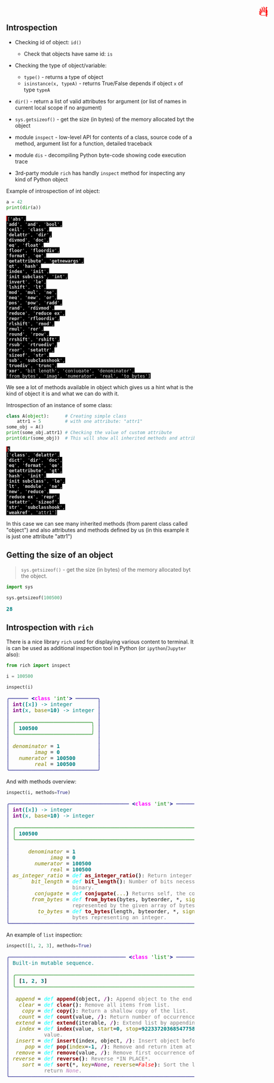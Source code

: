 ## Introspection

<span title="This is important" style="position: absolute; top: 25px; right: 30px; font-size: 250%; color:red">ℹ️</span>

* Checking id of object: `id()`
    * Check that objects have same id: `is`
* Checking the type of object/variable:
    * ```type()``` - returns a type of object
    * ```isinstance(x, typeA)``` - returns True/False depends if object ```x``` of type ```typeA```

* ```dir()``` - return a list of valid attributes for argument (or list of names in current local scope if no argument)
* `sys.getsizeof()` - get the size (in bytes) of the memory allocated byt the object
* module `inspect` - low-level API for contents of a class, source code of a method, argument list for a function, detailed traceback
* module `dis` - decompiling Python byte-code showing code execution trace
* 3rd-party module `rich` has handly `inspect` method for inspecting any kind of Python object

Example of introspection of int object:


```python
a = 42
print(dir(a))
```

<span style="background-color: #000;color: #e2e2e2;font-family: Hack, Consolas, Menlo, Mono, monospace;border-left: .25em solid #bc0000;"><code>['__abs__', '__add__', '__and__', '__bool__', '__ceil__', '__class__', '__delattr__', '__dir__', '__divmod__', '__doc__', '__eq__', '__float__', '__floor__', '__floordiv__', '__format__', '__ge__', '__getattribute__', '__getnewargs__', '__gt__', '__hash__', '__index__', '__init__', '__init_subclass__', '__int__', '__invert__', '__le__', '__lshift__', '__lt__', '__mod__', '__mul__', '__ne__', '__neg__', '__new__', '__or__', '__pos__', '__pow__', '__radd__', '__rand__', '__rdivmod__', '__reduce__', '__reduce_ex__', '__repr__', '__rfloordiv__', '__rlshift__', '__rmod__', '__rmul__', '__ror__', '__round__', '__rpow__', '__rrshift__', '__rshift__', '__rsub__', '__rtruediv__', '__rxor__', '__setattr__', '__sizeof__', '__str__', '__sub__', '__subclasshook__', '__truediv__', '__trunc__', '__xor__', 'bit_length', 'conjugate', 'denominator', 'from_bytes', 'imag', 'numerator', 'real', 'to_bytes']</code></span>


We see a lot of methods available in object which gives us a hint what is the kind of object it is and what we can do with it.

Introspection of an instance of some class:


```python
class A(object):      # Creating simple class
    attr1 = 5         # with one attribute: "attr1"
some_obj = A()
print(some_obj.attr1) # Checking the value of custom attribute
print(dir(some_obj))  # This will show all inherited methods and attribute we created: "attr1"
```

<span style="background-color: #000;color: #e2e2e2;font-family: Hack, Consolas, Menlo, Mono, monospace;border-left: .25em solid #bc0000;"><code>5
    ['__class__', '__delattr__', '__dict__', '__dir__', '__doc__', '__eq__', '__format__', '__ge__', '__getattribute__', '__gt__', '__hash__', '__init__', '__init_subclass__', '__le__', '__lt__', '__module__', '__ne__', '__new__', '__reduce__', '__reduce_ex__', '__repr__', '__setattr__', '__sizeof__', '__str__', '__subclasshook__', '__weakref__', 'attr1']</code></span>


In this case we can see many inherited methods (from parent class called "object") and also attributes and methods defined by us (in this example it is just one attribute "attr1")

## Getting the size of an object

> `sys.getsizeof()` - get the size (in bytes) of the memory allocated byt the object.


```python
import sys

sys.getsizeof(100500)
```


<pre style="white-space:pre;overflow-x:auto;line-height:normal;font-family:Menlo,'DejaVu Sans Mono',consolas,'Courier New',monospace"><span style="color: #008080; text-decoration-color: #008080; font-weight: bold">28</span>
</pre>



## Introspection with `rich`

<span title="Advanced topic" style="position: absolute; top: 25px; right: 30px; font-size: 250%; color:red">🔥</span>

There is a nice library `rich` used for displaying various content to terminal. It is can be used as additional inspection tool in Python (or `ipython`/`Jupyter` also):



```python
from rich import inspect

i = 100500

inspect(i)
```


<pre style="white-space:pre;overflow-x:auto;line-height:normal;font-family:Menlo,'DejaVu Sans Mono',consolas,'Courier New',monospace"><span style="color: #000080; text-decoration-color: #000080">╭────── </span><span style="color: #000080; text-decoration-color: #000080; font-weight: bold">&lt;</span><span style="color: #ff00ff; text-decoration-color: #ff00ff; font-weight: bold">class</span><span style="color: #000000; text-decoration-color: #000000"> </span><span style="color: #008000; text-decoration-color: #008000">'int'</span><span style="color: #000080; text-decoration-color: #000080; font-weight: bold">&gt;</span><span style="color: #000080; text-decoration-color: #000080"> ───────╮</span>
<span style="color: #000080; text-decoration-color: #000080">│</span> <span style="color: #800080; text-decoration-color: #800080; font-weight: bold">int</span><span style="color: #008080; text-decoration-color: #008080; font-weight: bold">([</span><span style="color: #008080; text-decoration-color: #008080">x</span><span style="color: #008080; text-decoration-color: #008080; font-weight: bold">])</span><span style="color: #008080; text-decoration-color: #008080"> -&gt; integer</span>        <span style="color: #000080; text-decoration-color: #000080">│</span>
<span style="color: #000080; text-decoration-color: #000080">│</span> <span style="color: #800080; text-decoration-color: #800080; font-weight: bold">int</span><span style="color: #008080; text-decoration-color: #008080; font-weight: bold">(</span><span style="color: #008080; text-decoration-color: #008080">x, </span><span style="color: #808000; text-decoration-color: #808000">base</span><span style="color: #008080; text-decoration-color: #008080">=</span><span style="color: #008080; text-decoration-color: #008080; font-weight: bold">10</span><span style="color: #008080; text-decoration-color: #008080; font-weight: bold">)</span><span style="color: #008080; text-decoration-color: #008080"> -&gt; integer</span> <span style="color: #000080; text-decoration-color: #000080">│</span>
<span style="color: #000080; text-decoration-color: #000080">│</span>                            <span style="color: #000080; text-decoration-color: #000080">│</span>
<span style="color: #000080; text-decoration-color: #000080">│</span> <span style="color: #008000; text-decoration-color: #008000">╭────────────────────────╮</span> <span style="color: #000080; text-decoration-color: #000080">│</span>
<span style="color: #000080; text-decoration-color: #000080">│</span> <span style="color: #008000; text-decoration-color: #008000">│</span> <span style="color: #008080; text-decoration-color: #008080; font-weight: bold">100500</span>                 <span style="color: #008000; text-decoration-color: #008000">│</span> <span style="color: #000080; text-decoration-color: #000080">│</span>
<span style="color: #000080; text-decoration-color: #000080">│</span> <span style="color: #008000; text-decoration-color: #008000">╰────────────────────────╯</span> <span style="color: #000080; text-decoration-color: #000080">│</span>
<span style="color: #000080; text-decoration-color: #000080">│</span>                            <span style="color: #000080; text-decoration-color: #000080">│</span>
<span style="color: #000080; text-decoration-color: #000080">│</span> <span style="color: #808000; text-decoration-color: #808000; font-style: italic">denominator</span> = <span style="color: #008080; text-decoration-color: #008080; font-weight: bold">1</span>            <span style="color: #000080; text-decoration-color: #000080">│</span>
<span style="color: #000080; text-decoration-color: #000080">│</span>        <span style="color: #808000; text-decoration-color: #808000; font-style: italic">imag</span> = <span style="color: #008080; text-decoration-color: #008080; font-weight: bold">0</span>            <span style="color: #000080; text-decoration-color: #000080">│</span>
<span style="color: #000080; text-decoration-color: #000080">│</span>   <span style="color: #808000; text-decoration-color: #808000; font-style: italic">numerator</span> = <span style="color: #008080; text-decoration-color: #008080; font-weight: bold">100500</span>       <span style="color: #000080; text-decoration-color: #000080">│</span>
<span style="color: #000080; text-decoration-color: #000080">│</span>        <span style="color: #808000; text-decoration-color: #808000; font-style: italic">real</span> = <span style="color: #008080; text-decoration-color: #008080; font-weight: bold">100500</span>       <span style="color: #000080; text-decoration-color: #000080">│</span>
<span style="color: #000080; text-decoration-color: #000080">╰────────────────────────────╯</span>
</pre>



<span title="Advanced topic" style="position: absolute; top: 25px; right: 30px; font-size: 250%; color:red">🔥</span>

And with methods overview:


```python
inspect(i, methods=True)
```


<pre style="white-space:pre;overflow-x:auto;line-height:normal;font-family:Menlo,'DejaVu Sans Mono',consolas,'Courier New',monospace"><span style="color: #000080; text-decoration-color: #000080">╭────────────────────────────────────── </span><span style="color: #000080; text-decoration-color: #000080; font-weight: bold">&lt;</span><span style="color: #ff00ff; text-decoration-color: #ff00ff; font-weight: bold">class</span><span style="color: #000000; text-decoration-color: #000000"> </span><span style="color: #008000; text-decoration-color: #008000">'int'</span><span style="color: #000080; text-decoration-color: #000080; font-weight: bold">&gt;</span><span style="color: #000080; text-decoration-color: #000080"> ──────────────────────────────────────╮</span>
<span style="color: #000080; text-decoration-color: #000080">│</span> <span style="color: #800080; text-decoration-color: #800080; font-weight: bold">int</span><span style="color: #008080; text-decoration-color: #008080; font-weight: bold">([</span><span style="color: #008080; text-decoration-color: #008080">x</span><span style="color: #008080; text-decoration-color: #008080; font-weight: bold">])</span><span style="color: #008080; text-decoration-color: #008080"> -&gt; integer</span>                                                                       <span style="color: #000080; text-decoration-color: #000080">│</span>
<span style="color: #000080; text-decoration-color: #000080">│</span> <span style="color: #800080; text-decoration-color: #800080; font-weight: bold">int</span><span style="color: #008080; text-decoration-color: #008080; font-weight: bold">(</span><span style="color: #008080; text-decoration-color: #008080">x, </span><span style="color: #808000; text-decoration-color: #808000">base</span><span style="color: #008080; text-decoration-color: #008080">=</span><span style="color: #008080; text-decoration-color: #008080; font-weight: bold">10</span><span style="color: #008080; text-decoration-color: #008080; font-weight: bold">)</span><span style="color: #008080; text-decoration-color: #008080"> -&gt; integer</span>                                                                <span style="color: #000080; text-decoration-color: #000080">│</span>
<span style="color: #000080; text-decoration-color: #000080">│</span>                                                                                           <span style="color: #000080; text-decoration-color: #000080">│</span>
<span style="color: #000080; text-decoration-color: #000080">│</span> <span style="color: #008000; text-decoration-color: #008000">╭───────────────────────────────────────────────────────────────────────────────────────╮</span> <span style="color: #000080; text-decoration-color: #000080">│</span>
<span style="color: #000080; text-decoration-color: #000080">│</span> <span style="color: #008000; text-decoration-color: #008000">│</span> <span style="color: #008080; text-decoration-color: #008080; font-weight: bold">100500</span>                                                                                <span style="color: #008000; text-decoration-color: #008000">│</span> <span style="color: #000080; text-decoration-color: #000080">│</span>
<span style="color: #000080; text-decoration-color: #000080">│</span> <span style="color: #008000; text-decoration-color: #008000">╰───────────────────────────────────────────────────────────────────────────────────────╯</span> <span style="color: #000080; text-decoration-color: #000080">│</span>
<span style="color: #000080; text-decoration-color: #000080">│</span>                                                                                           <span style="color: #000080; text-decoration-color: #000080">│</span>
<span style="color: #000080; text-decoration-color: #000080">│</span>      <span style="color: #808000; text-decoration-color: #808000; font-style: italic">denominator</span> = <span style="color: #008080; text-decoration-color: #008080; font-weight: bold">1</span>                                                                      <span style="color: #000080; text-decoration-color: #000080">│</span>
<span style="color: #000080; text-decoration-color: #000080">│</span>             <span style="color: #808000; text-decoration-color: #808000; font-style: italic">imag</span> = <span style="color: #008080; text-decoration-color: #008080; font-weight: bold">0</span>                                                                      <span style="color: #000080; text-decoration-color: #000080">│</span>
<span style="color: #000080; text-decoration-color: #000080">│</span>        <span style="color: #808000; text-decoration-color: #808000; font-style: italic">numerator</span> = <span style="color: #008080; text-decoration-color: #008080; font-weight: bold">100500</span>                                                                 <span style="color: #000080; text-decoration-color: #000080">│</span>
<span style="color: #000080; text-decoration-color: #000080">│</span>             <span style="color: #808000; text-decoration-color: #808000; font-style: italic">real</span> = <span style="color: #008080; text-decoration-color: #008080; font-weight: bold">100500</span>                                                                 <span style="color: #000080; text-decoration-color: #000080">│</span>
<span style="color: #000080; text-decoration-color: #000080">│</span> <span style="color: #808000; text-decoration-color: #808000; font-style: italic">as_integer_ratio</span> = <span style="color: #00ffff; text-decoration-color: #00ffff; font-style: italic">def </span><span style="color: #800000; text-decoration-color: #800000; font-weight: bold">as_integer_ratio</span><span style="font-weight: bold">()</span>: <span style="color: #7f7f7f; text-decoration-color: #7f7f7f">Return integer ratio.</span>                          <span style="color: #000080; text-decoration-color: #000080">│</span>
<span style="color: #000080; text-decoration-color: #000080">│</span>       <span style="color: #808000; text-decoration-color: #808000; font-style: italic">bit_length</span> = <span style="color: #00ffff; text-decoration-color: #00ffff; font-style: italic">def </span><span style="color: #800000; text-decoration-color: #800000; font-weight: bold">bit_length</span><span style="font-weight: bold">()</span>: <span style="color: #7f7f7f; text-decoration-color: #7f7f7f">Number of bits necessary to represent self in </span>       <span style="color: #000080; text-decoration-color: #000080">│</span>
<span style="color: #000080; text-decoration-color: #000080">│</span>                    <span style="color: #7f7f7f; text-decoration-color: #7f7f7f">binary.</span>                                                                <span style="color: #000080; text-decoration-color: #000080">│</span>
<span style="color: #000080; text-decoration-color: #000080">│</span>        <span style="color: #808000; text-decoration-color: #808000; font-style: italic">conjugate</span> = <span style="color: #00ffff; text-decoration-color: #00ffff; font-style: italic">def </span><span style="color: #800000; text-decoration-color: #800000; font-weight: bold">conjugate</span><span style="font-weight: bold">(</span><span style="color: #808000; text-decoration-color: #808000">...</span><span style="font-weight: bold">)</span> <span style="color: #7f7f7f; text-decoration-color: #7f7f7f">Returns self, the complex conjugate of any int.</span>     <span style="color: #000080; text-decoration-color: #000080">│</span>
<span style="color: #000080; text-decoration-color: #000080">│</span>       <span style="color: #808000; text-decoration-color: #808000; font-style: italic">from_bytes</span> = <span style="color: #00ffff; text-decoration-color: #00ffff; font-style: italic">def </span><span style="color: #800000; text-decoration-color: #800000; font-weight: bold">from_bytes</span><span style="font-weight: bold">(</span>bytes, byteorder, *, <span style="color: #808000; text-decoration-color: #808000">signed</span>=<span style="color: #ff0000; text-decoration-color: #ff0000; font-style: italic">False</span><span style="font-weight: bold">)</span>: <span style="color: #7f7f7f; text-decoration-color: #7f7f7f">Return the integer </span> <span style="color: #000080; text-decoration-color: #000080">│</span>
<span style="color: #000080; text-decoration-color: #000080">│</span>                    <span style="color: #7f7f7f; text-decoration-color: #7f7f7f">represented by the given array of bytes.</span>                               <span style="color: #000080; text-decoration-color: #000080">│</span>
<span style="color: #000080; text-decoration-color: #000080">│</span>         <span style="color: #808000; text-decoration-color: #808000; font-style: italic">to_bytes</span> = <span style="color: #00ffff; text-decoration-color: #00ffff; font-style: italic">def </span><span style="color: #800000; text-decoration-color: #800000; font-weight: bold">to_bytes</span><span style="font-weight: bold">(</span>length, byteorder, *, <span style="color: #808000; text-decoration-color: #808000">signed</span>=<span style="color: #ff0000; text-decoration-color: #ff0000; font-style: italic">False</span><span style="font-weight: bold">)</span>: <span style="color: #7f7f7f; text-decoration-color: #7f7f7f">Return an array of </span>  <span style="color: #000080; text-decoration-color: #000080">│</span>
<span style="color: #000080; text-decoration-color: #000080">│</span>                    <span style="color: #7f7f7f; text-decoration-color: #7f7f7f">bytes representing an integer.</span>                                         <span style="color: #000080; text-decoration-color: #000080">│</span>
<span style="color: #000080; text-decoration-color: #000080">╰───────────────────────────────────────────────────────────────────────────────────────────╯</span>
</pre>



<span title="Advanced topic" style="position: absolute; top: 25px; right: 30px; font-size: 250%; color:red">🔥</span>

An example of `list` inspection:


```python
inspect([1, 2, 3], methods=True)
```


<pre style="white-space:pre;overflow-x:auto;line-height:normal;font-family:Menlo,'DejaVu Sans Mono',consolas,'Courier New',monospace"><span style="color: #000080; text-decoration-color: #000080">╭───────────────────────────────────── </span><span style="color: #000080; text-decoration-color: #000080; font-weight: bold">&lt;</span><span style="color: #ff00ff; text-decoration-color: #ff00ff; font-weight: bold">class</span><span style="color: #000000; text-decoration-color: #000000"> </span><span style="color: #008000; text-decoration-color: #008000">'list'</span><span style="color: #000080; text-decoration-color: #000080; font-weight: bold">&gt;</span><span style="color: #000080; text-decoration-color: #000080"> ──────────────────────────────────────╮</span>
<span style="color: #000080; text-decoration-color: #000080">│</span> <span style="color: #008080; text-decoration-color: #008080">Built-in mutable sequence.</span>                                                                <span style="color: #000080; text-decoration-color: #000080">│</span>
<span style="color: #000080; text-decoration-color: #000080">│</span>                                                                                           <span style="color: #000080; text-decoration-color: #000080">│</span>
<span style="color: #000080; text-decoration-color: #000080">│</span> <span style="color: #008000; text-decoration-color: #008000">╭───────────────────────────────────────────────────────────────────────────────────────╮</span> <span style="color: #000080; text-decoration-color: #000080">│</span>
<span style="color: #000080; text-decoration-color: #000080">│</span> <span style="color: #008000; text-decoration-color: #008000">│</span> <span style="font-weight: bold">[</span><span style="color: #008080; text-decoration-color: #008080; font-weight: bold">1</span>, <span style="color: #008080; text-decoration-color: #008080; font-weight: bold">2</span>, <span style="color: #008080; text-decoration-color: #008080; font-weight: bold">3</span><span style="font-weight: bold">]</span>                                                                             <span style="color: #008000; text-decoration-color: #008000">│</span> <span style="color: #000080; text-decoration-color: #000080">│</span>
<span style="color: #000080; text-decoration-color: #000080">│</span> <span style="color: #008000; text-decoration-color: #008000">╰───────────────────────────────────────────────────────────────────────────────────────╯</span> <span style="color: #000080; text-decoration-color: #000080">│</span>
<span style="color: #000080; text-decoration-color: #000080">│</span>                                                                                           <span style="color: #000080; text-decoration-color: #000080">│</span>
<span style="color: #000080; text-decoration-color: #000080">│</span>  <span style="color: #808000; text-decoration-color: #808000; font-style: italic">append</span> = <span style="color: #00ffff; text-decoration-color: #00ffff; font-style: italic">def </span><span style="color: #800000; text-decoration-color: #800000; font-weight: bold">append</span><span style="font-weight: bold">(</span>object, <span style="color: #800080; text-decoration-color: #800080">/</span><span style="font-weight: bold">)</span>: <span style="color: #7f7f7f; text-decoration-color: #7f7f7f">Append object to the end of the list.</span>                    <span style="color: #000080; text-decoration-color: #000080">│</span>
<span style="color: #000080; text-decoration-color: #000080">│</span>   <span style="color: #808000; text-decoration-color: #808000; font-style: italic">clear</span> = <span style="color: #00ffff; text-decoration-color: #00ffff; font-style: italic">def </span><span style="color: #800000; text-decoration-color: #800000; font-weight: bold">clear</span><span style="font-weight: bold">()</span>: <span style="color: #7f7f7f; text-decoration-color: #7f7f7f">Remove all items from list.</span>                                        <span style="color: #000080; text-decoration-color: #000080">│</span>
<span style="color: #000080; text-decoration-color: #000080">│</span>    <span style="color: #808000; text-decoration-color: #808000; font-style: italic">copy</span> = <span style="color: #00ffff; text-decoration-color: #00ffff; font-style: italic">def </span><span style="color: #800000; text-decoration-color: #800000; font-weight: bold">copy</span><span style="font-weight: bold">()</span>: <span style="color: #7f7f7f; text-decoration-color: #7f7f7f">Return a shallow copy of the list.</span>                                  <span style="color: #000080; text-decoration-color: #000080">│</span>
<span style="color: #000080; text-decoration-color: #000080">│</span>   <span style="color: #808000; text-decoration-color: #808000; font-style: italic">count</span> = <span style="color: #00ffff; text-decoration-color: #00ffff; font-style: italic">def </span><span style="color: #800000; text-decoration-color: #800000; font-weight: bold">count</span><span style="font-weight: bold">(</span>value, <span style="color: #800080; text-decoration-color: #800080">/</span><span style="font-weight: bold">)</span>: <span style="color: #7f7f7f; text-decoration-color: #7f7f7f">Return number of occurrences of value.</span>                     <span style="color: #000080; text-decoration-color: #000080">│</span>
<span style="color: #000080; text-decoration-color: #000080">│</span>  <span style="color: #808000; text-decoration-color: #808000; font-style: italic">extend</span> = <span style="color: #00ffff; text-decoration-color: #00ffff; font-style: italic">def </span><span style="color: #800000; text-decoration-color: #800000; font-weight: bold">extend</span><span style="font-weight: bold">(</span>iterable, <span style="color: #800080; text-decoration-color: #800080">/</span><span style="font-weight: bold">)</span>: <span style="color: #7f7f7f; text-decoration-color: #7f7f7f">Extend list by appending elements from the iterable.</span>   <span style="color: #000080; text-decoration-color: #000080">│</span>
<span style="color: #000080; text-decoration-color: #000080">│</span>   <span style="color: #808000; text-decoration-color: #808000; font-style: italic">index</span> = <span style="color: #00ffff; text-decoration-color: #00ffff; font-style: italic">def </span><span style="color: #800000; text-decoration-color: #800000; font-weight: bold">index</span><span style="font-weight: bold">(</span>value, <span style="color: #808000; text-decoration-color: #808000">start</span>=<span style="color: #008080; text-decoration-color: #008080; font-weight: bold">0</span>, <span style="color: #808000; text-decoration-color: #808000">stop</span>=<span style="color: #008080; text-decoration-color: #008080; font-weight: bold">9223372036854775807</span>, <span style="color: #800080; text-decoration-color: #800080">/</span><span style="font-weight: bold">)</span>: <span style="color: #7f7f7f; text-decoration-color: #7f7f7f">Return first index of </span>  <span style="color: #000080; text-decoration-color: #000080">│</span>
<span style="color: #000080; text-decoration-color: #000080">│</span>           <span style="color: #7f7f7f; text-decoration-color: #7f7f7f">value.</span>                                                                          <span style="color: #000080; text-decoration-color: #000080">│</span>
<span style="color: #000080; text-decoration-color: #000080">│</span>  <span style="color: #808000; text-decoration-color: #808000; font-style: italic">insert</span> = <span style="color: #00ffff; text-decoration-color: #00ffff; font-style: italic">def </span><span style="color: #800000; text-decoration-color: #800000; font-weight: bold">insert</span><span style="font-weight: bold">(</span>index, object, <span style="color: #800080; text-decoration-color: #800080">/</span><span style="font-weight: bold">)</span>: <span style="color: #7f7f7f; text-decoration-color: #7f7f7f">Insert object before index.</span>                       <span style="color: #000080; text-decoration-color: #000080">│</span>
<span style="color: #000080; text-decoration-color: #000080">│</span>     <span style="color: #808000; text-decoration-color: #808000; font-style: italic">pop</span> = <span style="color: #00ffff; text-decoration-color: #00ffff; font-style: italic">def </span><span style="color: #800000; text-decoration-color: #800000; font-weight: bold">pop</span><span style="font-weight: bold">(</span><span style="color: #808000; text-decoration-color: #808000">index</span>=<span style="color: #008080; text-decoration-color: #008080; font-weight: bold">-1</span>, <span style="color: #800080; text-decoration-color: #800080">/</span><span style="font-weight: bold">)</span>: <span style="color: #7f7f7f; text-decoration-color: #7f7f7f">Remove and return item at index </span><span style="color: #7f7f7f; text-decoration-color: #7f7f7f; font-weight: bold">(</span><span style="color: #7f7f7f; text-decoration-color: #7f7f7f">default last</span><span style="color: #7f7f7f; text-decoration-color: #7f7f7f; font-weight: bold">)</span><span style="color: #7f7f7f; text-decoration-color: #7f7f7f">.</span>           <span style="color: #000080; text-decoration-color: #000080">│</span>
<span style="color: #000080; text-decoration-color: #000080">│</span>  <span style="color: #808000; text-decoration-color: #808000; font-style: italic">remove</span> = <span style="color: #00ffff; text-decoration-color: #00ffff; font-style: italic">def </span><span style="color: #800000; text-decoration-color: #800000; font-weight: bold">remove</span><span style="font-weight: bold">(</span>value, <span style="color: #800080; text-decoration-color: #800080">/</span><span style="font-weight: bold">)</span>: <span style="color: #7f7f7f; text-decoration-color: #7f7f7f">Remove first occurrence of value.</span>                         <span style="color: #000080; text-decoration-color: #000080">│</span>
<span style="color: #000080; text-decoration-color: #000080">│</span> <span style="color: #808000; text-decoration-color: #808000; font-style: italic">reverse</span> = <span style="color: #00ffff; text-decoration-color: #00ffff; font-style: italic">def </span><span style="color: #800000; text-decoration-color: #800000; font-weight: bold">reverse</span><span style="font-weight: bold">()</span>: <span style="color: #7f7f7f; text-decoration-color: #7f7f7f">Reverse *IN PLACE*.</span>                                              <span style="color: #000080; text-decoration-color: #000080">│</span>
<span style="color: #000080; text-decoration-color: #000080">│</span>    <span style="color: #808000; text-decoration-color: #808000; font-style: italic">sort</span> = <span style="color: #00ffff; text-decoration-color: #00ffff; font-style: italic">def </span><span style="color: #800000; text-decoration-color: #800000; font-weight: bold">sort</span><span style="font-weight: bold">(</span>*, <span style="color: #808000; text-decoration-color: #808000">key</span>=<span style="color: #800080; text-decoration-color: #800080; font-style: italic">None</span>, <span style="color: #808000; text-decoration-color: #808000">reverse</span>=<span style="color: #ff0000; text-decoration-color: #ff0000; font-style: italic">False</span><span style="font-weight: bold">)</span>: <span style="color: #7f7f7f; text-decoration-color: #7f7f7f">Sort the list in ascending order and </span>     <span style="color: #000080; text-decoration-color: #000080">│</span>
<span style="color: #000080; text-decoration-color: #000080">│</span>           <span style="color: #7f7f7f; text-decoration-color: #7f7f7f">return </span><span style="color: #bf7fbf; text-decoration-color: #bf7fbf; font-style: italic">None</span><span style="color: #7f7f7f; text-decoration-color: #7f7f7f">.</span>                                                                    <span style="color: #000080; text-decoration-color: #000080">│</span>
<span style="color: #000080; text-decoration-color: #000080">╰───────────────────────────────────────────────────────────────────────────────────────────╯</span>
</pre>